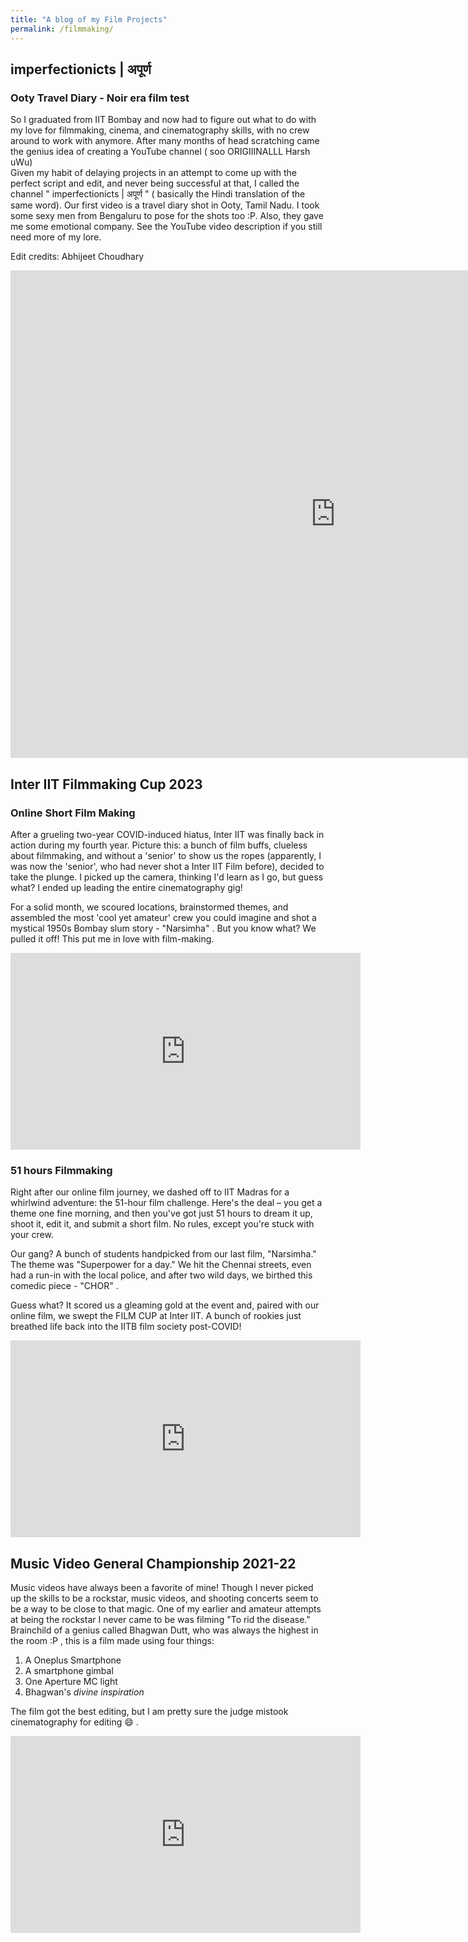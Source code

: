 ```yaml
---
title: "A blog of my Film Projects"
permalink: /filmmaking/
---
```


## imperfectionicts | अपूर्ण 

### Ooty Travel Diary - Noir era film test

So I graduated from IIT Bombay and now had to figure out what to do with my love for filmmaking, cinema, and cinematography skills, with no crew around to work with anymore. After many months of head scratching came the genius idea of creating a YouTube channel ( soo ORIGIIINALLL Harsh uWu)  
Given my habit of delaying projects in an attempt to come up with the perfect script and edit, and never being successful at that, I called the channel " imperfectionicts | अपूर्ण " ( basically the Hindi translation of the same word). Our first video is a travel diary shot in Ooty, Tamil Nadu. I took some sexy men from Bengaluru to pose for the shots too :P. Also, they gave me some emotional company. See the YouTube video description if you still need more of my lore.

Edit credits: Abhijeet Choudhary

<iframe width="1040" height="780" src="https://www.youtube.com/embed/6uS3TYIsBdk" title="Finding Relief - Ooty Diary | चैन की खोज - ऊटी डायरी" frameborder="0" allow="accelerometer; autoplay; clipboard-write; encrypted-media; gyroscope; picture-in-picture; web-share" referrerpolicy="strict-origin-when-cross-origin" allowfullscreen></iframe>

## Inter IIT Filmmaking Cup 2023

### Online Short Film Making

After a grueling two-year COVID-induced hiatus, Inter IIT was finally back in action during my fourth year. Picture this: a bunch of film buffs, clueless about filmmaking, and without a 'senior' to show us the ropes (apparently, I was now the 'senior', who had never shot a Inter IIT Film before), decided to take the plunge. I picked up the camera, thinking I'd learn as I go, but guess what? I ended up leading the entire cinematography gig!

For a solid month, we scoured locations, brainstormed themes, and assembled the most 'cool yet amateur' crew you could imagine and shot a mystical 1950s Bombay slum story - "Narsimha" . But you know what? We pulled it off! This put me in love with film-making.

<iframe width="560" height="315" src="https://www.youtube.com/embed/1e0LbLwp89U?si=eJpKUhK0Guy3B6VP" frameborder="0" allowfullscreen></iframe>

### 51 hours Filmmaking

Right after our online film journey, we dashed off to IIT Madras for a whirlwind adventure: the 51-hour film challenge. Here's the deal – you get a theme one fine morning, and then you've got just 51 hours to dream it up, shoot it, edit it, and submit a short film. No rules, except you're stuck with your crew.

Our gang? A bunch of students handpicked from our last film, "Narsimha." The theme was "Superpower for a day." We hit the Chennai streets, even had a run-in with the local police, and after two wild days, we birthed this comedic piece - "CHOR" .

Guess what? It scored us a gleaming gold at the event and, paired with our online film, we swept the FILM CUP at Inter IIT. A bunch of rookies just breathed life back into the IITB film society post-COVID!

<iframe width="560" height="315" src="https://www.youtube.com/embed/4DbHJ2F3q3E?si=kfXwxE9sdjC78BnB" frameborder="0" allowfullscreen></iframe>

## Music Video General Championship 2021-22

Music videos have always been a favorite of mine! Though I never picked up the skills to be a rockstar, music videos, and shooting concerts seem to be a way to be close to that magic. One of my earlier and amateur attempts at being the rockstar I never came to be was filming "To rid the disease." Brainchild of a genius called Bhagwan Dutt, who was always the highest in the room :P , this is a film made using four things:
1. A Oneplus Smartphone
2. A smartphone gimbal
3. One Aperture MC light
4. Bhagwan's *divine inspiration* 

The film got the best editing, but I am pretty sure the judge mistook cinematography for editing 😄 .

<iframe width="560" height="315" src="https://www.youtube.com/embed/Q0TShDIlF9I?si=s7IxMPM5MxC9DSm0" title="YouTube video player" frameborder="0" allow="accelerometer; autoplay; clipboard-write; encrypted-media; gyroscope; picture-in-picture; web-share" allowfullscreen></iframe>
